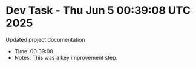 # Dev Task - Thu Jun  5 00:39:08 UTC 2025
Updated project documentation
- Time: 00:39:08
- Notes: This was a key improvement step.
